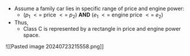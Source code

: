 

- Assume a family car lies in specific range of price and engine power:
	- ($p_1$ $<=$ price $<=$ $p_2$) **AND** ($e_1$ $<=$ engine price $<=$ $e_2$)
- Thus,
	- Class C is represented by a rectangle in price and engine power space.

![[Pasted image 20240723215558.png]]
